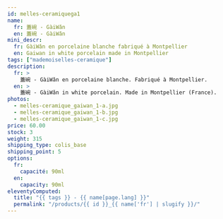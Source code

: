 ```yaml
---
id: melles-ceramiquega1
name:
  fr: 蓋碗 - GàiWǎn
  en: 蓋碗 - GàiWǎn
mini_descr:
  fr: GàiWǎn en porcelaine blanche fabriqué à Montpellier
  en: Gaiwan in white porcelain made in Montpellier
tags: ["mademoiselles-ceramique"]
description:
  fr: >
    蓋碗 - GàiWǎn en porcelaine blanche. Fabriqué à Montpellier.
  en: >
    蓋碗 - GàiWǎn in white porcelain. Made in Montpellier (France).
photos:
  - melles-ceramique_gaiwan_1-a.jpg
  - melles-ceramique_gaiwan_1-b.jpg
  - melles-ceramique_gaiwan_1-c.jpg
price: 60.00
stock: 3
weight: 315
shipping_type: colis_base
shipping_point: 5
options:
  fr:
    capacité: 90ml
  en:
    capacity: 90ml
eleventyComputed:
  title: "{{ tags }} - {{ name[page.lang] }}"
  permalink: "/products/{{ id }}_{{ name['fr'] | slugify }}/"
---
```


